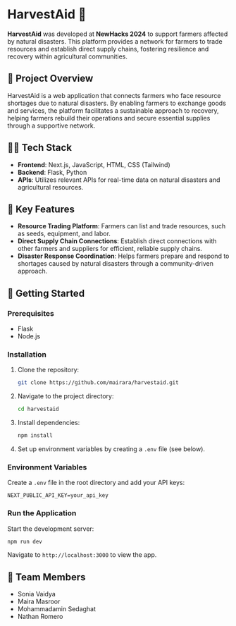 # HarvestAid 🌾

**HarvestAid** was developed at **NewHacks 2024** to support farmers affected by natural disasters. This platform provides a network for farmers to trade resources and establish direct supply chains, fostering resilience and recovery within agricultural communities.

## 🌟 Project Overview

HarvestAid is a web application that connects farmers who face resource shortages due to natural disasters. By enabling farmers to exchange goods and services, the platform facilitates a sustainable approach to recovery, helping farmers rebuild their operations and secure essential supplies through a supportive network.

## 👩‍💻 Tech Stack

- **Frontend**: Next.js, JavaScript, HTML, CSS (Tailwind)
- **Backend**: Flask, Python
- **APIs**: Utilizes relevant APIs for real-time data on natural disasters and agricultural resources.

## 🌱 Key Features

- **Resource Trading Platform**: Farmers can list and trade resources, such as seeds, equipment, and labor.
- **Direct Supply Chain Connections**: Establish direct connections with other farmers and suppliers for efficient, reliable supply chains.
- **Disaster Response Coordination**: Helps farmers prepare and respond to shortages caused by natural disasters through a community-driven approach.

## 🚀 Getting Started

### Prerequisites
- Flask
- Node.js

### Installation

1. Clone the repository:
   ```bash
   git clone https://github.com/mairara/harvestaid.git
   ```

2. Navigate to the project directory:
   ```bash
   cd harvestaid
   ```

3. Install dependencies:
   ```bash
   npm install
   ```

4. Set up environment variables by creating a `.env` file (see below).

### Environment Variables
Create a `.env` file in the root directory and add your API keys:
   ```plaintext
   NEXT_PUBLIC_API_KEY=your_api_key
  ```

### Run the Application
Start the development server:
```bash
npm run dev
```

Navigate to `http://localhost:3000` to view the app.

## 👥 Team Members
- Sonia Vaidya
- Maira Masroor
- Mohammadamin Sedaghat
- Nathan Romero
